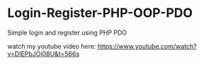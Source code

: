 # Login-Register-PHP-OOP-PDO
Simple login and register using PHP PDO

watch my youtube video here: https://www.youtube.com/watch?v=DIEPbJOj08U&t=566s
